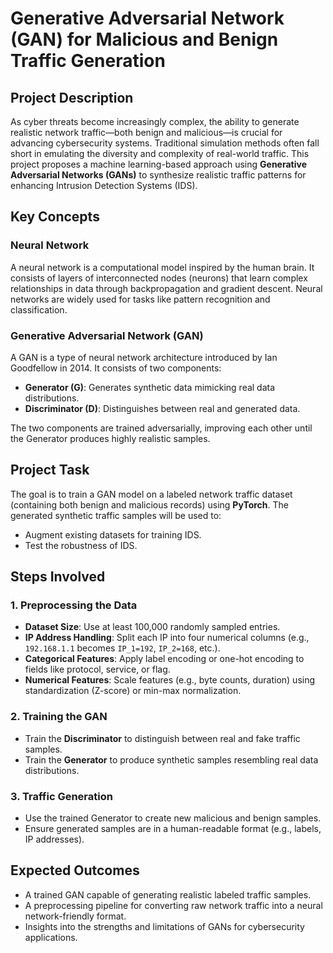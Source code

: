 # Generative Adversarial Network (GAN) for Malicious and Benign Traffic Generation

## Project Description

As cyber threats become increasingly complex, the ability to generate realistic network traffic—both benign and malicious—is crucial for advancing cybersecurity systems. Traditional simulation methods often fall short in emulating the diversity and complexity of real-world traffic. This project proposes a machine learning-based approach using **Generative Adversarial Networks (GANs)** to synthesize realistic traffic patterns for enhancing Intrusion Detection Systems (IDS).

## Key Concepts

### Neural Network
A neural network is a computational model inspired by the human brain. It consists of layers of interconnected nodes (neurons) that learn complex relationships in data through backpropagation and gradient descent. Neural networks are widely used for tasks like pattern recognition and classification.

### Generative Adversarial Network (GAN)
A GAN is a type of neural network architecture introduced by Ian Goodfellow in 2014. It consists of two components:
- **Generator (G)**: Generates synthetic data mimicking real data distributions.
- **Discriminator (D)**: Distinguishes between real and generated data.  

The two components are trained adversarially, improving each other until the Generator produces highly realistic samples.

## Project Task

The goal is to train a GAN model on a labeled network traffic dataset (containing both benign and malicious records) using **PyTorch**. The generated synthetic traffic samples will be used to:
- Augment existing datasets for training IDS.
- Test the robustness of IDS.

## Steps Involved

### 1. Preprocessing the Data
- **Dataset Size**: Use at least 100,000 randomly sampled entries.
- **IP Address Handling**: Split each IP into four numerical columns (e.g., `192.168.1.1` becomes `IP_1=192`, `IP_2=168`, etc.).
- **Categorical Features**: Apply label encoding or one-hot encoding to fields like protocol, service, or flag.
- **Numerical Features**: Scale features (e.g., byte counts, duration) using standardization (Z-score) or min-max normalization.

### 2. Training the GAN
- Train the **Discriminator** to distinguish between real and fake traffic samples.
- Train the **Generator** to produce synthetic samples resembling real data distributions.

### 3. Traffic Generation
- Use the trained Generator to create new malicious and benign samples.
- Ensure generated samples are in a human-readable format (e.g., labels, IP addresses).

## Expected Outcomes
- A trained GAN capable of generating realistic labeled traffic samples.
- A preprocessing pipeline for converting raw network traffic into a neural network-friendly format.
- Insights into the strengths and limitations of GANs for cybersecurity applications.
